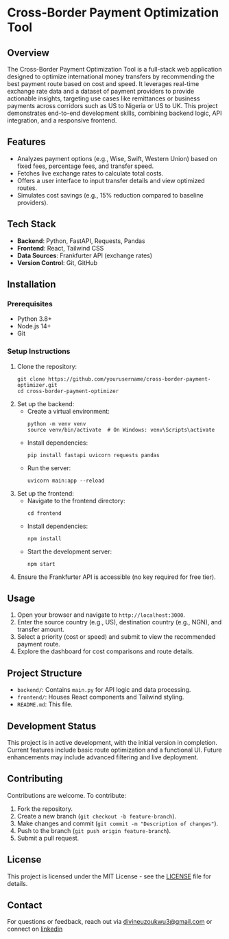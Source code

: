 # Cross-Border Payment Optimization Tool

## Overview
The Cross-Border Payment Optimization Tool is a full-stack web application designed to optimize international money transfers by recommending the best payment route based on cost and speed. It leverages real-time exchange rate data and a dataset of payment providers to provide actionable insights, targeting use cases like remittances or business payments across corridors such as US to Nigeria or US to UK. This project demonstrates end-to-end development skills, combining backend logic, API integration, and a responsive frontend.

## Features
- Analyzes payment options (e.g., Wise, Swift, Western Union) based on fixed fees, percentage fees, and transfer speed.
- Fetches live exchange rates to calculate total costs.
- Offers a user interface to input transfer details and view optimized routes.
- Simulates cost savings (e.g., 15% reduction compared to baseline providers).

## Tech Stack
- **Backend**: Python, FastAPI, Requests, Pandas
- **Frontend**: React, Tailwind CSS
- **Data Sources**: Frankfurter API (exchange rates)
- **Version Control**: Git, GitHub

## Installation

### Prerequisites
- Python 3.8+
- Node.js 14+
- Git

### Setup Instructions
1. Clone the repository:
   ```
   git clone https://github.com/yourusername/cross-border-payment-optimizer.git
   cd cross-border-payment-optimizer
   ```
2. Set up the backend:
   - Create a virtual environment:
     ```
     python -m venv venv
     source venv/bin/activate  # On Windows: venv\Scripts\activate
     ```
   - Install dependencies:
     ```
     pip install fastapi uvicorn requests pandas
     ```
   - Run the server:
     ```
     uvicorn main:app --reload
     ```
3. Set up the frontend:
   - Navigate to the frontend directory:
     ```
     cd frontend
     ```
   - Install dependencies:
     ```
     npm install
     ```
   - Start the development server:
     ```
     npm start
     ```
4. Ensure the Frankfurter API is accessible (no key required for free tier).

## Usage
1. Open your browser and navigate to `http://localhost:3000`.
2. Enter the source country (e.g., US), destination country (e.g., NGN), and transfer amount.
3. Select a priority (cost or speed) and submit to view the recommended payment route.
4. Explore the dashboard for cost comparisons and route details.

## Project Structure
- `backend/`: Contains `main.py` for API logic and data processing.
- `frontend/`: Houses React components and Tailwind styling.
- `README.md`: This file.

## Development Status
This project is in active development, with the initial version in completion. Current features include basic route optimization and a functional UI. Future enhancements may include advanced filtering and live deployment.

## Contributing
Contributions are welcome. To contribute:
1. Fork the repository.
2. Create a new branch (`git checkout -b feature-branch`).
3. Make changes and commit (`git commit -m "Description of changes"`).
4. Push to the branch (`git push origin feature-branch`).
5. Submit a pull request.

## License
This project is licensed under the MIT License - see the [LICENSE](LICENSE) file for details.

## Contact
For questions or feedback, reach out via divineuzoukwu3@gmail.com or connect on [linkedin](www.linkedin.com/in/uzoukwu-divine)
